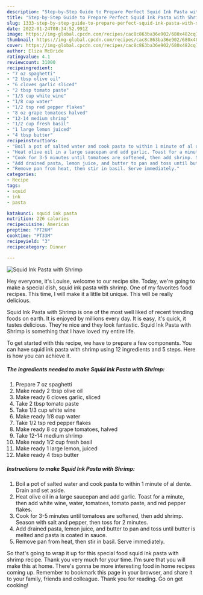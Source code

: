 ```yaml
---
description: "Step-by-Step Guide to Prepare Perfect Squid Ink Pasta with Shrimp"
title: "Step-by-Step Guide to Prepare Perfect Squid Ink Pasta with Shrimp"
slug: 1333-step-by-step-guide-to-prepare-perfect-squid-ink-pasta-with-shrimp
date: 2022-01-24T08:34:52.991Z
image: https://img-global.cpcdn.com/recipes/cac8c863ba36e902/680x482cq70/squid-ink-pasta-with-shrimp-recipe-main-photo.jpg
thumbnail: https://img-global.cpcdn.com/recipes/cac8c863ba36e902/680x482cq70/squid-ink-pasta-with-shrimp-recipe-main-photo.jpg
cover: https://img-global.cpcdn.com/recipes/cac8c863ba36e902/680x482cq70/squid-ink-pasta-with-shrimp-recipe-main-photo.jpg
author: Eliza McBride
ratingvalue: 4.1
reviewcount: 31000
recipeingredient:
- "7 oz spaghetti"
- "2 tbsp olive oil"
- "6 cloves garlic sliced"
- "2 tbsp tomato paste"
- "1/3 cup white wine"
- "1/8 cup water"
- "1/2 tsp red pepper flakes"
- "8 oz grape tomatoes halved"
- "12-14 medium shrimp"
- "1/2 cup fresh basil"
- "1 large lemon juiced"
- "4 tbsp butter"
recipeinstructions:
- "Boil a pot of salted water and cook pasta to within 1 minute of al dente. Drain and set aside."
- "Heat olive oil in a large saucepan and add garlic. Toast for a minute, then add white wine, water, tomatoes, tomato paste, and red pepper flakes."
- "Cook for 3-5 minutes until tomatoes are softened, then add shrimp. Season with salt and pepper, then toss for 2 minutes."
- "Add drained pasta, lemon juice, and butter to pan and toss until butter is melted and pasta is coated in sauce."
- "Remove pan from heat, then stir in basil. Serve immediately."
categories:
- Recipe
tags:
- squid
- ink
- pasta

katakunci: squid ink pasta 
nutrition: 226 calories
recipecuisine: American
preptime: "PT26M"
cooktime: "PT33M"
recipeyield: "3"
recipecategory: Dinner

---
```



![Squid Ink Pasta with Shrimp](https://img-global.cpcdn.com/recipes/cac8c863ba36e902/680x482cq70/squid-ink-pasta-with-shrimp-recipe-main-photo.jpg)

Hey everyone, it's Louise, welcome to our recipe site. Today, we're going to make a special dish, squid ink pasta with shrimp. One of my favorites food recipes. This time, I will make it a little bit unique. This will be really delicious.

Squid Ink Pasta with Shrimp is one of the most well liked of recent trending foods on earth. It is enjoyed by millions every day. It is easy, it's quick, it tastes delicious. They're nice and they look fantastic. Squid Ink Pasta with Shrimp is something that I have loved my entire life.




To get started with this recipe, we have to prepare a few components. You can have squid ink pasta with shrimp using 12 ingredients and 5 steps. Here is how you can achieve it.

<!--inarticleads1-->

##### The ingredients needed to make Squid Ink Pasta with Shrimp:

1. Prepare 7 oz spaghetti
1. Make ready 2 tbsp olive oil
1. Make ready 6 cloves garlic, sliced
1. Take 2 tbsp tomato paste
1. Take 1/3 cup white wine
1. Make ready 1/8 cup water
1. Take 1/2 tsp red pepper flakes
1. Make ready 8 oz grape tomatoes, halved
1. Take 12-14 medium shrimp
1. Make ready 1/2 cup fresh basil
1. Make ready 1 large lemon, juiced
1. Make ready 4 tbsp butter




<!--inarticleads2-->

##### Instructions to make Squid Ink Pasta with Shrimp:

1. Boil a pot of salted water and cook pasta to within 1 minute of al dente. Drain and set aside.
1. Heat olive oil in a large saucepan and add garlic. Toast for a minute, then add white wine, water, tomatoes, tomato paste, and red pepper flakes.
1. Cook for 3-5 minutes until tomatoes are softened, then add shrimp. Season with salt and pepper, then toss for 2 minutes.
1. Add drained pasta, lemon juice, and butter to pan and toss until butter is melted and pasta is coated in sauce.
1. Remove pan from heat, then stir in basil. Serve immediately.




So that's going to wrap it up for this special food squid ink pasta with shrimp recipe. Thank you very much for your time. I'm sure that you will make this at home. There's gonna be more interesting food in home recipes coming up. Remember to bookmark this page in your browser, and share it to your family, friends and colleague. Thank you for reading. Go on get cooking!
